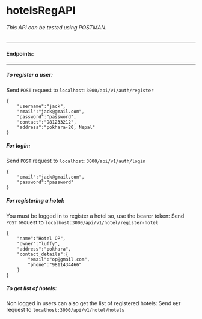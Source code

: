 # hotelsRegAPI

###### This API can be tested using POSTMAN.
---
#### Endpoints:
---
##### To register a user:
Send `POST` request to `localhost:3000/api/v1/auth/register` 
```
{
    "username":"jack",
    "email":"jack@gmail.com",
    "password":"password",
    "contact":"981233212",
    "address":"pokhara-20, Nepal"
}
```

##### For login:
Send `POST` request to `localhost:3000/api/v1/auth/login`
```
{
    "email":"jack@gmail.com",
    "password":"password"
}
```
##### For registering a hotel:
You must be logged in to register a hotel so, use the bearer token:
Send `POST` request to `localhost:3000/api/v1/hotel/register-hotel`
```
{
    "name":"Hotel OP",
    "owner":"luffy",
    "address":"pokhara",
    "contact_details":{
        "email":"op@gmail.com",
        "phone":"9811434466"
    }
}
```
##### To get list of hotels:
Non logged in users can also get the list of registered hotels:
Send `GET` request to `localhost:3000/api/v1/hotel/hotels`

